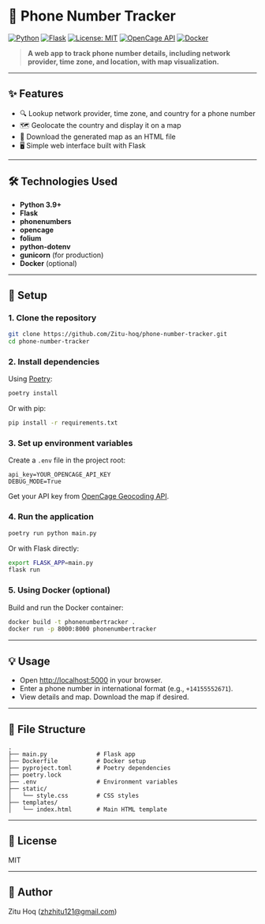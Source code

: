 # 📱 Phone Number Tracker

[![Python](https://img.shields.io/badge/Python-3.9%2B-blue.svg)](https://www.python.org/)
[![Flask](https://img.shields.io/badge/Flask-2.x-green.svg)](https://flask.palletsprojects.com/)
[![License: MIT](https://img.shields.io/badge/License-MIT-yellow.svg)](https://opensource.org/licenses/MIT)
[![OpenCage API](https://img.shields.io/badge/OpenCage-Geocoding-blue)](https://opencagedata.com/api)
[![Docker](https://img.shields.io/badge/Docker-ready-blue)](https://www.docker.com/)

> **A web app to track phone number details, including network provider, time zone, and location, with map visualization.**

---

## ✨ Features

- 🔍 Lookup network provider, time zone, and country for a phone number
- 🗺️ Geolocate the country and display it on a map
- 💾 Download the generated map as an HTML file
- 🖥️ Simple web interface built with Flask

---

## 🛠️ Technologies Used

- **Python 3.9+**
- **Flask**
- **phonenumbers**
- **opencage**
- **folium**
- **python-dotenv**
- **gunicorn** (for production)
- **Docker** (optional)

---

## 🚀 Setup

### 1. Clone the repository

```sh
git clone https://github.com/Zitu-hoq/phone-number-tracker.git
cd phone-number-tracker
```

### 2. Install dependencies

Using [Poetry](https://python-poetry.org/):

```sh
poetry install
```

Or with pip:

```sh
pip install -r requirements.txt
```

### 3. Set up environment variables

Create a `.env` file in the project root:

```
api_key=YOUR_OPENCAGE_API_KEY
DEBUG_MODE=True
```

Get your API key from [OpenCage Geocoding API](https://opencagedata.com/api).

### 4. Run the application

```sh
poetry run python main.py
```

Or with Flask directly:

```sh
export FLASK_APP=main.py
flask run
```

### 5. Using Docker (optional)

Build and run the Docker container:

```sh
docker build -t phonenumbertracker .
docker run -p 8000:8000 phonenumbertracker
```

---

## 💡 Usage

- Open [http://localhost:5000](http://localhost:5000) in your browser.
- Enter a phone number in international format (e.g., `+14155552671`).
- View details and map. Download the map if desired.

---

## 📁 File Structure

```
.
├── main.py              # Flask app
├── Dockerfile           # Docker setup
├── pyproject.toml       # Poetry dependencies
├── poetry.lock
├── .env                 # Environment variables
├── static/
│   └── style.css        # CSS styles
├── templates/
│   └── index.html       # Main HTML template
```

---

## 📄 License

MIT

---

## 👤 Author

Zitu Hoq (<zhzhitu121@gmail.com>)

